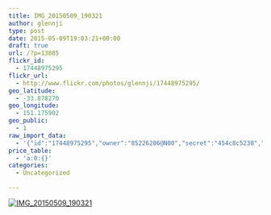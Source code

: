 ```yaml
---
title: IMG_20150509_190321
author: glennji
type: post
date: 2015-05-09T19:03:21+00:00
draft: true
url: /?p=13885
flickr_id:
  - 17448975295
flickr_url:
  - http://www.flickr.com/photos/glennji/17448975295/
geo_latitude:
  - -33.878270
geo_longitude:
  - 151.175902
geo_public:
  - 1
raw_import_data:
  - '{"id":"17448975295","owner":"85226206@N00","secret":"454c8c5230","server":"7739","farm":8,"title":"IMG_20150509_190321","ispublic":0,"isfriend":0,"isfamily":0,"description":{"_content":""},"dateupload":"1431164511","lastupdate":"1431164521","datetaken":"2015-05-09 19:03:21","datetakengranularity":"0","datetakenunknown":"0","ownername":"glennji","tags":"","machine_tags":"","originalsecret":"0588c61633","originalformat":"jpg","latitude":"-33.878270","longitude":"151.175902","accuracy":"16","context":0,"place_id":"qRcYmO1QUrMZuclZ","woeid":"1094076","geo_is_family":0,"geo_is_friend":0,"geo_is_contact":0,"geo_is_public":0,"media":"photo","media_status":"ready","url_o":"https://farm8.staticflickr.com/7739/17448975295_0588c61633_o.jpg","height_o":"3120","width_o":"4160"}'
price_table:
  - 'a:0:{}'
categories:
  - Uncategorized

---
```

<p class="flickr-image">
  <a href="http://www.flickr.com/photos/glennji/17448975295/" class="flickr-link"><img src="http://i0.wp.com/glennji.com/wp-content/uploads/2015/05/17448975295_0588c61633_o.jpg?fit=1024%2C1024" width="" height="" alt="IMG_20150509_190321" class="keyring-img" /></a>
</p>
